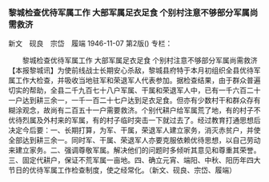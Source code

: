 ### 黎城检查优待军属工作  大部军属足衣足食  个别村注意不够部分军属尚需救济
新文　砚良　宗岱　履端
1946-11-07
第2版()
专栏：

　　黎城检查优待军属工作
    大部军属足衣足食
    个别村注意不够部分军属尚需救济
    【本报黎城讯】为使前线战士长期安心杀敌，黎城县府特于本月初组织全县优待军属工作大检查，并吸收当地驻军和荣退军人代表参加。据检查结果，由于群众普遍切实的帮助，全县二千九百七十八户军属、干属和荣退军人中，已有一千六百二十一户达到耕三余一，一千一百二十七户达到足衣足食。但亦有少数村干和群众存有糊涂观念，故尚有二百五十一户需要救济。个别代耕户给军属荒了地，有的村子不优待烈属及外村来的军属，有的村子临时突击一下就过去了。经过教育打通思想后决定今后要：一、长期打算，为军、干属，荣退军人建立家务，消灭赤贫户，并使全部达到耕三余一。同时军、干属、荣退军人亦要克服依赖优待思想，以自己劳动来建立家务。二、强调尊敬军属。解决他们的问题时多倾听其意见和尊重其荣誉。三、固定代耕户，保证不荒军属一亩地。四、确立元宵、端阳、中秋、阳历年四大节日的优待军属工作检查制度，使之经常化。（新文、砚良、宗岱、履端）
